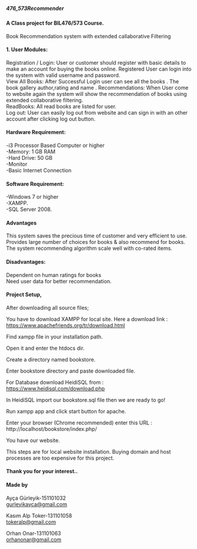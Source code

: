 #####  476_573Recommender
#### A Class project for BIL476/573 Course.

Book Recommendation system with extended callaborative Filtering


#### 1. User Modules:

Registration / Login: User or customer should register with basic details to make an account for buying the books online. Registered User can login into the system with valid username and password.<br/>
View All Books: After Successful Login user can see all the  books . The book gallery author,rating and name . 
Recommendations: When User come to website again the system will show the recommendation of books using extended collaborative filtering. <br/>
ReadBooks: All  read books are listed for user.<br/>
Log out: User can easily log out from website and can sign in with an other account after clicking log out button.<br/>


#### Hardware Requirement:

-i3 Processor Based Computer or higher<br/>
-Memory: 1 GB RAM<br/>
-Hard Drive: 50 GB<br/>
-Monitor<br/>
-Basic Internet Connection<br/>


#### Software Requirement:

-Windows 7 or higher <br/>
-XAMPP.<br/>
-SQL Server 2008.<br/>



#### Advantages
This system saves the precious time of customer and very efficient to use.<br/>
Provides large number of choices for books & also recommend for books.<br/>
The system recommending algorithm scale well with co-rated items.<br/>



#### Disadvantages:
Dependent on human ratings for books<br/>
Need user data for better recommendation.<br/>



#### Project Setup,


After downloading all source files;

You have to download XAMPP for local site. Here a download link : https://www.apachefriends.org/tr/download.html

Find xampp file in your installation path.

Open it and enter the htdocs dir.

Create a directory named bookstore.

Enter bookstore directory and paste downloaded file.

For Database download HeidiSQL from : https://www.heidisql.com/download.php

In HeidiSQL import our bookstore.sql file then we are ready to go!

Run xampp app and click start button for apache.

Enter your browser (Chrome recommended) enter this URL : http://localhost/bookstore/index.php/



You have our website.

This steps are for local website installation. Buying domain and host processes are too expensive for this project.<br/>



#### Thank you for your interest..



#### Made by <br/>

Ayça Gürleyik-151101032<br/>
gurleyikayca@gmail.com<br/>

Kasım Alp Toker-131101058<br/>
tokeralp@gmail.com<br/>

Orhan Onar-131101063<br/>
orhanonar@gmail.com<br/>
